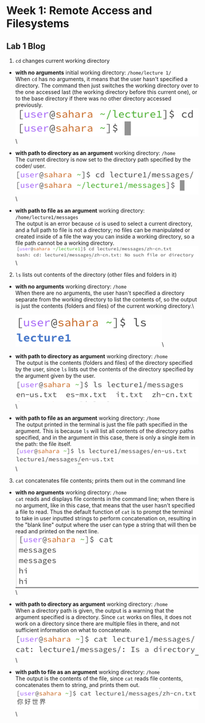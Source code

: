 # Week 1: Remote Access and Filesystems
## Lab 1 Blog
1.  `cd` changes current working directory
- **with no arguments**
  initial working directory: `/home/lecture 1/`\
  When `cd` has no arguments, it means that the user hasn't specified a directory. The command then just switches the working directory over to the one accessed last (the working directory before this current one), or to the base directory if there was no other directory accessed previously.\
  ![Image](cdnoargs.png)\

- **with path to directory as an argument**
  working directory: `/home`\
  The current directory is now set to the directory path specified by the coder/ user.\
  ![Image](cdtodirectory.png)\
  
- **with path to file as an argument**
  working directory: `/home/lecture1/messages`\
  The output is an error because `cd` is used to select a current directory, and a full path to file is not a directory; no files can be manipulated or created inside of a file the way you can inside a working directory, so a file path cannot be a working directory.\
  ![Image](cdfilename.png)\

2. `ls` lists out contents of the directory (other files and folders in it)
- **with no arguments**
  working directory: `/home`\
  When there are no arguments, the user hasn't specified a directory separate from the working directory to list the contents of, so the output is just the contents (folders and files) of the current working directory.\

  ![Image](lsnoargs.png)\
  
- **with path to directory as argument**
  working directory: `/home`\
  The output is the contents (folders and files) of the directory specified by the user, since `ls` lists out the contents of the directory specified by the argument given by the user.\
  ![Image](lstodirectory.png)\

- **with path to file as an argument**
  working directory: `/home`\
  The output printed in the terminal is just the file path specified in the argument. This is because `ls` will list all contents of the directory paths specified, and in the argument in this case, there is only a single item in the path: the file itself.\
  ![Image](lsfilepath.png)\
  
3. `cat` concatenates file contents; prints them out in the command line
- **with no arguments**
  working directory: `/home`\
  `cat` reads and displays file contents in the command line; when there is no argument, like in this case, that means that the user hasn't specified a file to read. Thus the default function of `cat` is to prompt the terminal to take in user inputted strings to perform concatenation on, resulting in the "blank line" output where the user can type a string that will then be read and printed on the next line.\
  ![Image](catnoargs.png)\

- **with path to directory as argument**
  working directory: `/home`\
  When a directory path is given, the output is a warning that the argument specified is a directory. Since `cat` works on files, it does not work on a directory since there are multiple files in there, and not sufficient information on what to concatenate.\
  ![Image](cattodirectory.png)\

- **with path to file as an argument**
  working directory: `/home`\
  The output is the contents of the file, since `cat` reads file contents, concatenates them to string, and prints them out.\
  ![Image](catfilepath.png)\
